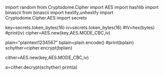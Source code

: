 import random
from Cryptodome.Cipher import AES
import hashlib
import binascii
from binascii import hexlify,unhexlify
import Cryptodome.Cipher.AES
import secrets

key=secrets.token_bytes(16)
iv=secrets.token_bytes(16)
#IV=hex(bytes)
#print(iv)
cipher=AES.new(key,AES.MODE_CBC,iv)

plain="plaintext1234567"
bplain=plain.encode()
#print(bplain)
schyther=cipher.encrypt(bplain)


cither=AES.new(key,AES.MODE_CBC,iv)

a=cither.decrypt(schyther)
print(a)
